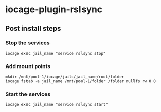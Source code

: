 # iocage-plugin-rslsync

## Post install steps
### Stop the services
```
iocage exec jail_name "service rslsync stop"
```
### Add mount points
```
mkdir /mnt/pool-1/iocage/jails/jail_name/root/folder
iocage fstab -a jail_name /mnt/pool-1/folder /folder nullfs rw 0 0
```
### Start the services
```
iocage exec jail_name "service rslsync start"
```
